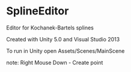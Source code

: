 # SplineEditor

Editor for Kochanek-Bartels splines

Created with Unity 5.0 and Visual Studio 2013

To run in Unity open Assets/Scenes/MainScene

note: Right Mouse Down - Create point


